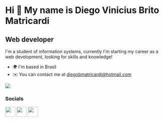 Hi 👋 My name is Diego Vinicius Brito Matricardi
================================================

Web developer
-------------

I'm a student of information systems, currently I'm starting my career as a web development, looking for skills and knowledge!

* 🌍  I'm based in Brasil
* ✉️  You can contact me at [diegobmatricardi@hotmail.com](mailto:diegobmatricardi@hotmail.com)

<a href="https://www.github.com/Diegolyer117" target="_blank" rel="noreferrer"><img
src="https://img.shields.io/github/followers/Diegolyer117?logo=github&style=for-the-badge&color=0891b2&labelColor=1c1917" /></a>

### Socials
<p align="left"> <a href="https://www.github.com/Diegolyer117" target="_blank" rel="noreferrer"><img src="https://raw.githubusercontent.com/danielcranney/readme-generator/main/public/icons/socials/github.svg" width="32" height="32" /></a> <a href="http://www.instagram.com/diego_matricardi" target="_blank" rel="noreferrer"><img src="https://raw.githubusercontent.com/danielcranney/readme-generator/main/public/icons/socials/instagram.svg" width="32" height="32" /></a> <a href="https://www.linkedin.com/in/diego-matricardi-446081227/" target="_blank" rel="noreferrer"><img src="https://raw.githubusercontent.com/danielcranney/readme-generator/main/public/icons/socials/linkedin.svg" width="32" height="32" /></a></p>




